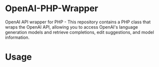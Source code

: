 # OpenAI-PHP-Wrapper
OpenAI API wrapper for PHP - This repository contains a PHP class that wraps the OpenAI API, allowing you to access OpenAI's language generation models and retrieve completions, edit suggestions, and model information.

# Usage
